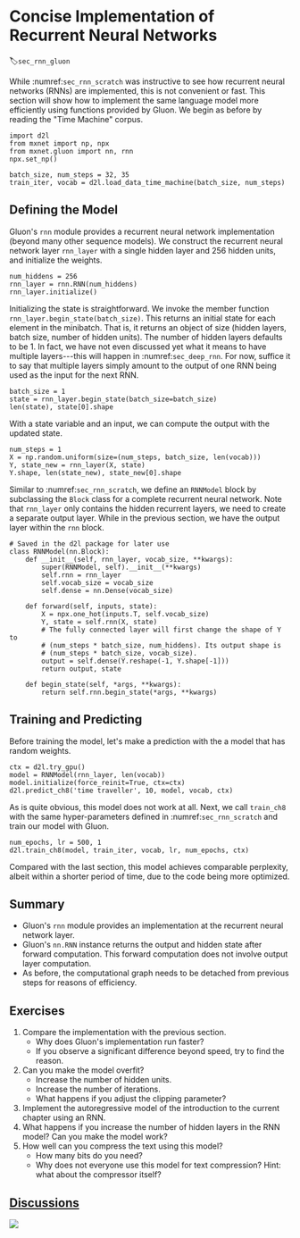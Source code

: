 # Concise Implementation of Recurrent Neural Networks
:label:`sec_rnn_gluon`

While :numref:`sec_rnn_scratch` was instructive to see how recurrent neural networks (RNNs) are implemented, this is not convenient or fast. This section will show how to implement the same language model more efficiently using functions provided by Gluon. We begin as before by reading the "Time Machine" corpus.

```{.python .input  n=1}
import d2l
from mxnet import np, npx
from mxnet.gluon import nn, rnn
npx.set_np()

batch_size, num_steps = 32, 35
train_iter, vocab = d2l.load_data_time_machine(batch_size, num_steps)
```

## Defining the Model

Gluon's `rnn` module provides a recurrent neural network implementation (beyond many other sequence models). We construct the recurrent neural network layer `rnn_layer` with a single hidden layer and 256 hidden units, and initialize the weights.

```{.python .input  n=26}
num_hiddens = 256
rnn_layer = rnn.RNN(num_hiddens)
rnn_layer.initialize()
```

Initializing the state is straightforward. We invoke the member function `rnn_layer.begin_state(batch_size)`. This returns an initial state for each element in the minibatch. That is, it returns an object of size (hidden layers, batch size, number of hidden units). The number of hidden layers defaults to be 1. In fact, we have not even discussed yet what it means to have multiple layers---this will happen in :numref:`sec_deep_rnn`. For now, suffice it to say that multiple layers simply amount to the output of one RNN being used as the input for the next RNN.

```{.python .input  n=37}
batch_size = 1
state = rnn_layer.begin_state(batch_size=batch_size)
len(state), state[0].shape
```

With a state variable and an input, we can compute the output with the updated state.

```{.python .input  n=38}
num_steps = 1
X = np.random.uniform(size=(num_steps, batch_size, len(vocab)))
Y, state_new = rnn_layer(X, state)
Y.shape, len(state_new), state_new[0].shape
```

Similar to :numref:`sec_rnn_scratch`, we define an `RNNModel` block by subclassing the `Block` class for a complete recurrent neural network. Note that `rnn_layer` only contains the hidden recurrent layers, we need to create a separate output layer. While in the previous section, we have the output layer within the `rnn` block.

```{.python .input  n=39}
# Saved in the d2l package for later use
class RNNModel(nn.Block):
    def __init__(self, rnn_layer, vocab_size, **kwargs):
        super(RNNModel, self).__init__(**kwargs)
        self.rnn = rnn_layer
        self.vocab_size = vocab_size
        self.dense = nn.Dense(vocab_size)

    def forward(self, inputs, state):
        X = npx.one_hot(inputs.T, self.vocab_size)
        Y, state = self.rnn(X, state)
        # The fully connected layer will first change the shape of Y to
        # (num_steps * batch_size, num_hiddens). Its output shape is
        # (num_steps * batch_size, vocab_size).
        output = self.dense(Y.reshape(-1, Y.shape[-1]))
        return output, state

    def begin_state(self, *args, **kwargs):
        return self.rnn.begin_state(*args, **kwargs)
```

## Training and Predicting

Before training the model, let's make a prediction with the a model that has random weights.

```{.python .input  n=42}
ctx = d2l.try_gpu()
model = RNNModel(rnn_layer, len(vocab))
model.initialize(force_reinit=True, ctx=ctx)
d2l.predict_ch8('time traveller', 10, model, vocab, ctx)
```

As is quite obvious, this model does not work at all. Next, we call `train_ch8` with the same hyper-parameters defined in :numref:`sec_rnn_scratch` and train our model with Gluon.

```{.python .input  n=19}
num_epochs, lr = 500, 1
d2l.train_ch8(model, train_iter, vocab, lr, num_epochs, ctx)
```

Compared with the last section, this model achieves comparable perplexity, albeit within a shorter period of time, due to the code being more optimized.

## Summary

* Gluon's `rnn` module provides an implementation at the recurrent neural network layer.
* Gluon's `nn.RNN` instance returns the output and hidden state after forward computation. This forward computation does not involve output layer computation.
* As before, the computational graph needs to be detached from previous steps for reasons of efficiency.

## Exercises

1. Compare the implementation with the previous section.
    * Why does Gluon's implementation run faster?
    * If you observe a significant difference beyond speed, try to find the reason.
1. Can you make the model overfit?
    * Increase the number of hidden units.
    * Increase the number of iterations.
    * What happens if you adjust the clipping parameter?
1. Implement the autoregressive model of the introduction to the current chapter using an RNN.
1. What happens if you increase the number of hidden layers in the RNN model? Can you make the model work?
1. How well can you compress the text using this model?
    * How many bits do you need?
    * Why does not everyone use this model for text compression? Hint: what about the compressor itself?

## [Discussions](https://discuss.mxnet.io/t/2365)

![](../img/qr_rnn-gluon.svg)
